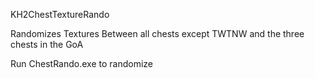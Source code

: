 KH2ChestTextureRando

Randomizes Textures Between all chests except TWTNW and the three chests in the GoA

Run ChestRando.exe to randomize